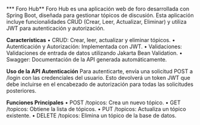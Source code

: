 *** Foro Hub**
Foro Hub es una aplicación web de foro desarrollada con Spring Boot, diseñada para gestionar tópicos de discusión. Esta aplicación incluye funcionalidades CRUD (Crear, Leer, Actualizar, Eliminar) y utiliza JWT para autenticación y autorización.

**Características**
•	CRUD: Crear, leer, actualizar y eliminar tópicos.
•	Autenticación y Autorización: Implementada con JWT.
•	Validaciones: Validaciones de entrada de datos utilizando Jakarta Bean Validation.
•	Swagger: Documentación de la API generada automáticamente.

**Uso de la API**
**Autenticación**
Para autenticarte, envía una solicitud POST a /login con las credenciales del usuario. Esto devolverá un token JWT que debe incluirse en el encabezado de autorización para todas las solicitudes posteriores.

**Funciones Principales**
•	POST /topicos: Crea un nuevo tópico.
•	GET /topicos: Obtiene la lista de tópicos.
•	PUT /topicos: Actualiza un tópico existente.
•	DELETE /topicos: Elimina un tópico de la base de datos.


